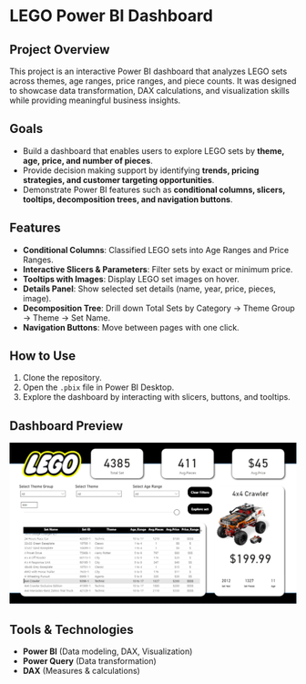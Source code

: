 # LEGO Power BI Dashboard

## Project Overview

This project is an interactive Power BI dashboard that analyzes LEGO sets across themes, age ranges, price ranges, and piece counts. It was designed to showcase data transformation, DAX calculations, and visualization skills while providing meaningful business insights.

## Goals

* Build a dashboard that enables users to explore LEGO sets by **theme, age, price, and number of pieces**.
* Provide decision making support by identifying **trends, pricing strategies, and customer targeting opportunities**.
* Demonstrate Power BI features such as **conditional columns, slicers, tooltips, decomposition trees, and navigation buttons**.

## Features

* **Conditional Columns**: Classified LEGO sets into Age Ranges and Price Ranges.
* **Interactive Slicers & Parameters**: Filter sets by exact or minimum price.
* **Tooltips with Images**: Display LEGO set images on hover.
* **Details Panel**: Show selected set details (name, year, price, pieces, image).
* **Decomposition Tree**: Drill down Total Sets by Category → Theme Group → Theme → Set Name.
* **Navigation Buttons**: Move between pages with one click.

## How to Use

1. Clone the repository.
2. Open the `.pbix` file in Power BI Desktop.
3. Explore the dashboard by interacting with slicers, buttons, and tooltips.

## Dashboard Preview

![Dashboard](LEGO.png)  

## Tools & Technologies

* **Power BI** (Data modeling, DAX, Visualization)
* **Power Query** (Data transformation)
* **DAX** (Measures & calculations)
